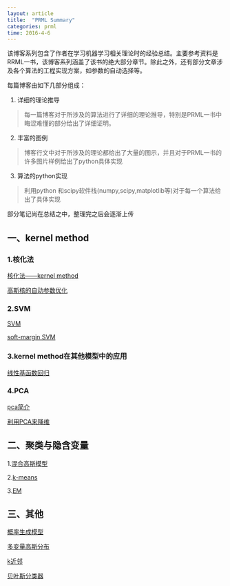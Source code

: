 ```yaml
---
layout: article
title:  "PRML Summary"
categories: prml
time: 2016-4-6
---
```


该博客系列包含了作者在学习机器学习相关理论时的经验总结。主要参考资料是RRML一书，该博客系列涵盖了该书的绝大部分章节。除此之外，还有部分文章涉及各个算法的工程实现方案，如参数的自动选择等。

每篇博客由如下几部分组成：

1. 详细的理论推导
> 每一篇博客对于所涉及的算法进行了详细的理论推导，特别是PRML一书中晦涩难懂的部分给出了详细证明。

2. 丰富的图例 
> 博客行文中对于所涉及的理论都给出了大量的图示，并且对于PRML一书的许多图片样例给出了python具体实现

3. 算法的python实现
> 利用python 和scipy软件栈(numpy,scipy,matplotlib等)对于每一个算法给出了具体实现


部分笔记尚在总结之中，整理完之后会逐渐上传
 

## 一、kernel method
### 1.核化法

[核化法——kernel method](http://pythonforprml.github.io/prml/Kernel-Method/)

[高斯核的自动参数优化](http://pythonforprml.github.io/prml/auto-selection-of-rbf-kernel-parameter/)

### 2.SVM

[SVM](http://pythonforprml.github.io/prml/svm/)

[soft-margin SVM](http://pythonforprml.github.io/prml/soft-margin-svm/)

### 3.kernel method在其他模型中的应用

[线性基函数回归](http://pythonforprml.github.io/prml/linear-model-and-kernel-method/)

### 4.PCA

[pca简介](http://pythonforprml.github.io/prml/introduction-to-pca/)

[利用PCA来降维](http://pythonforprml.github.io/prml/pca-dimension-reduction/)

## 二、聚类与隐含变量

 1.[混合高斯模型](http://pythonforprml.github.io/prml/mixture-gaussian/)

 2.[k-means](http://pythonforprml.github.io/prml/K-Means/)

 3.[EM](http://pythonforprml.github.io/prml/EM/)


## 三、其他
[概率生成模型](http://pythonforprml.github.io/prml/4.2-Probabilistic-Generative-Models/)

[多变量高斯分布](http://pythonforprml.github.io/prml/Multivariate-normal-distribution/)

[k近邻](http://pythonforprml.github.io/prml/K-nearest-neighbors/)

[贝叶斯分类器](http://pythonforprml.github.io/prml/Bayesian_classifier/)


